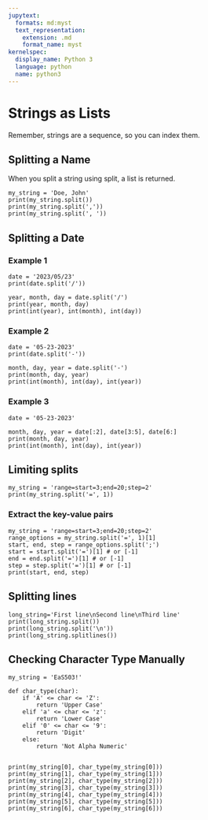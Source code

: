 ```yaml
---
jupytext:
  formats: md:myst
  text_representation:
    extension: .md
    format_name: myst
kernelspec:
  display_name: Python 3
  language: python
  name: python3
---
```



# Strings as Lists
Remember, strings are a sequence, so you can index them. 

## Splitting a Name

When you split a string using split, a list is returned. 
```{code-cell} ipython3
my_string = 'Doe, John'
print(my_string.split())
print(my_string.split(','))
print(my_string.split(', '))
```


## Splitting a Date
### Example 1

```{code-cell} ipython3
date = '2023/05/23'
print(date.split('/'))

year, month, day = date.split('/')
print(year, month, day)
print(int(year), int(month), int(day))
```
### Example 2

```{code-cell} ipython3
date = '05-23-2023'
print(date.split('-'))

month, day, year = date.split('-')
print(month, day, year)
print(int(month), int(day), int(year))
```

### Example 3

```{code-cell} ipython3
date = '05-23-2023'

month, day, year = date[:2], date[3:5], date[6:]
print(month, day, year)
print(int(month), int(day), int(year))
```

## Limiting splits

```{code-cell} ipython3
my_string = 'range=start=3;end=20;step=2'
print(my_string.split('=', 1))
```

### Extract the key-value pairs
```{code-cell} ipython3
my_string = 'range=start=3;end=20;step=2'
range_options = my_string.split('=', 1)[1]
start, end, step = range_options.split(';')
start = start.split('=')[1] # or [-1]
end = end.split('=')[1] # or [-1]
step = step.split('=')[1] # or [-1]
print(start, end, step)
```

## Splitting lines
```{code-cell} ipython3
long_string='First line\nSecond line\nThird line'
print(long_string.split())
print(long_string.split('\n'))
print(long_string.splitlines())
```

## Checking Character Type Manually  

```{code-cell} ipython3
my_string = 'EaS503!'

def char_type(char):
    if 'A' <= char <= 'Z':
        return 'Upper Case'
    elif 'a' <= char <= 'z':
        return 'Lower Case'
    elif '0' <= char <= '9':
        return 'Digit'
    else:
        return 'Not Alpha Numeric'


print(my_string[0], char_type(my_string[0]))
print(my_string[1], char_type(my_string[1]))
print(my_string[2], char_type(my_string[2]))
print(my_string[3], char_type(my_string[3]))
print(my_string[4], char_type(my_string[4]))
print(my_string[5], char_type(my_string[5]))
print(my_string[6], char_type(my_string[6]))
```


